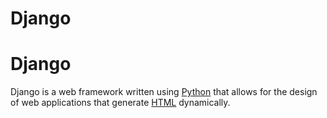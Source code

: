 # Django
# Django

Django is a web framework written using [Python](/wiki/Python) that allows for the design of web applications that generate [HTML](/wiki/HTML) dynamically.
